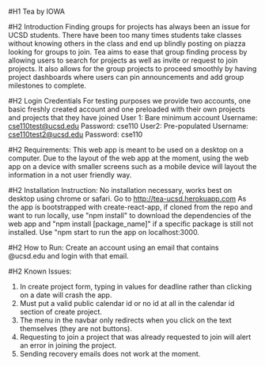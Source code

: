 #H1 Tea by IOWA

#H2 Introduction
Finding groups for projects has always been an issue for UCSD students. There have been too many times students take
classes without knowing others in the class and end up blindly posting on piazza looking for groups to join. Tea aims to ease that group finding process by allowing users to search for projects as well as invite or request to join
projects. It also allows for the group projects to proceed smoothly by having project dashboards where users can pin announcements and add group milestones to complete.

#H2 Login Credentials
For testing purposes we provide two accounts, one basic freshly created account and one preloaded with their own
projects and projects that they have joined
User 1: Bare minimum account
Username: cse110test@ucsd.edu
Password: cse110
User2: Pre-populated
Username: cse110test2@ucsd.edu
Password: cse110

#H2 Requirements: 
This web app is meant to be used on a desktop on a computer. Due to the layout of the web app at the moment,
using the web app on a device with smaller screens such as a mobile device will layout the information in 
a not user friendly way.

#H2 Installation Instruction:
No installation necessary, works best on desktop using chrome or safari. Go to http://tea-ucsd.herokuapp.com
As the app is bootstrapped with create-react-app, if cloned from the repo and want to run locally, 
use "npm install" to download the dependencies of the web app and "npm install [package_name]" if a 
specific package is still not installed. Use "npm start to run the app on localhost:3000.

#H2 How to Run:
Create an account using an email that contains @ucsd.edu and login with that email. 

#H2 Known Issues:
1. In create project form, typing in values for deadline rather than clicking on a date will crash the app.
2. Must put a valid public calendar id or no id at all in the calendar id section of create project.
3. The menu in the navbar only redirects when you click on the text themselves (they are not buttons).
4. Requesting to join a project that was already requested to join will alert an error in joining the project.
5. Sending recovery emails does not work at the moment.

